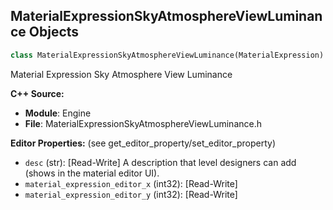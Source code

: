 ## MaterialExpressionSkyAtmosphereViewLuminance Objects

```python
class MaterialExpressionSkyAtmosphereViewLuminance(MaterialExpression)
```

Material Expression Sky Atmosphere View Luminance

**C++ Source:**

- **Module**: Engine
- **File**: MaterialExpressionSkyAtmosphereViewLuminance.h

**Editor Properties:** (see get_editor_property/set_editor_property)

- ``desc`` (str):  [Read-Write] A description that level designers can add (shows in the material editor UI).
- ``material_expression_editor_x`` (int32):  [Read-Write]
- ``material_expression_editor_y`` (int32):  [Read-Write]

<a id="unreal.MaterialExpressionSkyLightEnvMapSample"></a>